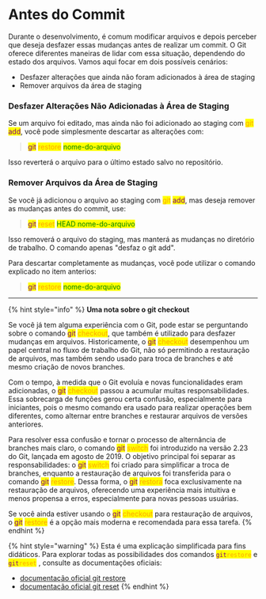 # Antes do Commit

Durante o desenvolvimento, é comum modificar arquivos e depois perceber que deseja desfazer essas mudanças antes de realizar um commit. O Git oferece diferentes maneiras de lidar com essa situação, dependendo do estado dos arquivos. Vamos aqui focar em dois possíveis cenários:

* Desfazer alterações que ainda não foram adicionados à área de staging
* Remover arquivos da área de staging

### Desfazer Alterações Não Adicionadas à Área de Staging

Se um arquivo foi editado, mas ainda não foi adicionado ao staging com <mark style="color:orange;">git</mark> <mark style="color:purple;">add</mark>, você pode simplesmente descartar as alterações com:

> <mark style="color:purple;">git</mark> <mark style="color:orange;">restore</mark> <mark style="color:green;">nome-do-arquivo</mark>

Isso reverterá o arquivo para o último estado salvo no repositório.

### Remover Arquivos da Área de Staging

Se você já adicionou o arquivo ao staging com <mark style="color:orange;">git</mark> <mark style="color:purple;">add</mark>, mas deseja remover as mudanças antes do commit, use:

> <mark style="color:purple;">git</mark> <mark style="color:orange;">reset</mark> <mark style="color:green;">HEAD nome-do-arquivo</mark>

Isso removerá o arquivo do staging, mas manterá as mudanças no diretório de trabalho.  O comando apenas "desfaz o git add".

Para descartar completamente as mudanças, você pode utilizar o comando explicado no item anterios:

> <mark style="color:purple;">git</mark> <mark style="color:orange;">restore</mark> <mark style="color:green;">nome-do-arquivo</mark>

***

{% hint style="info" %}
**Uma nota sobre o git checkout**

Se você já tem alguma experiência com o Git, pode estar se perguntando sobre o comando <mark style="color:purple;">git</mark> <mark style="color:orange;">checkout</mark>, que também é utilizado para desfazer mudanças em arquivos. Historicamente, o <mark style="color:purple;">git</mark> <mark style="color:orange;">checkout</mark> desempenhou um papel central no fluxo de trabalho do Git, não só permitindo a restauração de arquivos, mas também sendo usado para troca de branches e até mesmo criação de novos branches.

Com o tempo, à medida que o Git evoluía e novas funcionalidades eram adicionadas, o <mark style="color:purple;">git</mark> <mark style="color:orange;">checkout</mark> passou a acumular muitas responsabilidades. Essa sobrecarga de funções gerou certa confusão, especialmente para iniciantes, pois o mesmo comando era usado para realizar operações bem diferentes, como alternar entre branches e restaurar arquivos de versões anteriores.

Para resolver essa confusão e tornar o processo de alternância de branches mais claro, o comando <mark style="color:purple;">git</mark> <mark style="color:orange;">switch</mark> foi introduzido na versão 2.23 do Git, lançada em agosto de 2019. O objetivo principal foi separar as responsabilidades: o <mark style="color:purple;">git</mark> <mark style="color:orange;">switch</mark> foi criado para simplificar a troca de branches, enquanto a restauração de arquivos foi transferida para o comando <mark style="color:purple;">git</mark> <mark style="color:orange;">restore</mark>. Dessa forma, o <mark style="color:purple;">git</mark> <mark style="color:orange;">restora</mark> foca exclusivamente na restauração de arquivos, oferecendo uma experiência mais intuitiva e menos propensa a erros, especialmente para novas pessoas usuárias.

Se você ainda estiver usando o <mark style="color:purple;">git</mark> <mark style="color:orange;">checkout</mark> para restauração de arquivos, o <mark style="color:purple;">git</mark> <mark style="color:orange;">restore</mark> é a opção mais moderna e recomendada para essa tarefa.
{% endhint %}

{% hint style="warning" %}
Esta é uma explicação simplificada para fins didáticos. Para explorar todas as possibilidades dos comandos <mark style="color:purple;">`git`</mark><mark style="color:orange;">`restore`</mark> e <mark style="color:purple;">`git`</mark><mark style="color:orange;">`reset`</mark> , consulte as documentações oficiais:

* [documentação oficial git restore](https://git-scm.com/docs/git-restore/pt_BR)
* [documentação oficial git reset](https://git-scm.com/docs/git-reset/pt_BR)
{% endhint %}
